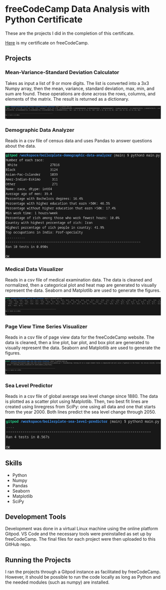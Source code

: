 # freeCodeCamp Data Analysis with Python Certificate

These are the projects I did in the completion of this certificate.

[Here](https://www.freecodecamp.org/certification/fcc30aca8b2-d2c4-4009-a397-2e6d1ecbde3b/data-analysis-with-python-v7) is my certificate on freeCodeCamp.

## Projects

### Mean-Variance-Standard Deviation Calculator

Takes as input a list of 9 or more digits. The list is converted into a 3x3 Numpy array, then the mean, variance, standard deviation, max, min, and sum are found. These operations are done across the rows, columns, and elements of the matrix. The result is returned as a dictionary.

![Image of Project](images/mean-var-calc.png)

### Demographic Data Analyzer

Reads in a csv file of census data and uses Pandas to answer questions about the data.

![Image of Project](images/demo-data-analyzer.png)

### Medical Data Visualizer

Reads in a csv file of medical examination data. The data is cleaned and normalized, then a categorical plot and heat map are generated to visually represent the data. Seaborn and Matplotlib are used to generate the figures.

![Image of Project](images/med-data-visualizer.png)

### Page View Time Series Visualizer

Reads in a csv file of page view data for the freeCodeCamp website. The data is cleaned, then a line plot, bar plot, and box plot are generated to visually represent the data. Seaborn and Matplotlib are used to generate the figures.

![Image of Project](images/page-view-vis.png)

### Sea Level Predictor

Reads in a csv file of global average sea level change since 1880. The data is plotted as a scatter plot using Matplotlib. Then, two best fit lines are created using linregress from SciPy: one using all data and one that starts from the year 2000. Both lines predict the sea level change through 2050.

![Image of Project](images/sea-level-predictor.png)

## Skills

- Python
- Numpy
- Pandas
- Seaborn
- Matplotlib
- SciPy

## Development Tools

Development was done in a virtual Linux machine using the online platform Gitpod. VS Code and the necessary tools were preinstalled as set up by freeCodeCamp. The final files for each project were then uploaded to this GitHub repo.

## Running the Projects

I ran the projects through a Gitpod instance as facilitated by freeCodeCamp. However, it should be possible to run the code locally as long as Python and the needed modules (such as numpy) are installed.
